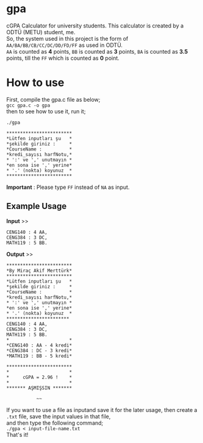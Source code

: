 # gpa
cGPA Calculator for university students. This calculator is created by a ODTÜ (METU) student, me.   
So, the system used in this project is the form of `AA/BA/BB/CB/CC/DC/DD/FD/FF` as used in ODTÜ.   
`AA` is counted as **4** points, `BB` is counted as **3** points, `BA` is counted as **3.5** points, till the `FF` which is counted as **0** point.
# How to use  
First, compile the gpa.c file as below;  
`gcc gpa.c -o gpa`  
then to see how to use it, run it;  

```
./gpa  

************************
*Lütfen inputları şu   *
*şekilde giriniz :     *
*CourseName :          *
*kredi_sayısı harfNotu,*
* ':' ve ',' unutmayın *
*en sona ise ',' yerine*
* '.' (nokta) koyunuz  *
************************
```  
**Important** : Please type `FF` instead of `NA` as input.
## Example Usage  
**Input** >>  
```
CENG140 : 4 AA,
CENG384 : 3 DC,
MATH119 : 5 BB.
```  
**Output** >>  
```
************************
*By Miraç Akif Merttürk*
************************
*Lütfen inputları şu   *
*şekilde giriniz :     *
*CourseName :          *
*kredi_sayısı harfNotu,*
* ':' ve ',' unutmayın *
*en sona ise ',' yerine*
* '.' (nokta) koyunuz  *
***********************
CENG140 : 4 AA,
CENG384 : 3 DC,
MATH119 : 5 BB.
*                      *
*CENG140 : AA - 4 kredi*
*CENG384 : DC - 3 kredi*
*MATH119 : BB - 5 kredi*

************************
*                      *
*     cGPA = 2.96 !    *
*                      *
******* AŞMIŞSIN *******

           ~~           

```  
If you want to use a file as inputand save it for the later usage, then create a `.txt` file, save the input values in that file,  
and then type the following command;  
`./gpa < input-file-name.txt`  
That's it!
